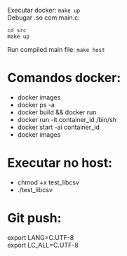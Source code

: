 Executar docker: `make up`  
Debugar .so com main.c:  
```
cd src
make up
```  
  
Run compiled main file: `make host`

# Comandos docker:
- docker images  
- docker ps -a  
- docker build && docker run  
- docker run -it container_id /bin/sh  
- docker start -ai container_id
- docker images
# Executar no host:
- chmod +x test_libcsv  
- ./test_libcsv  
# Git push:
export LANG=C.UTF-8  
export LC_ALL=C.UTF-8  